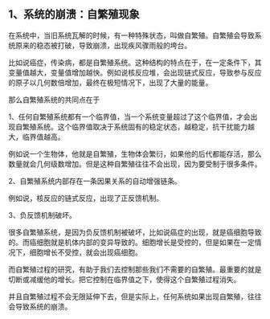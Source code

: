 <h2>1、系统的崩溃：自繁殖现象</h2><p data-pid="W5IMA6C5">在系统中，当旧系统瓦解的时候，有一种特殊状态，叫做自繁殖。自繁殖会导致系统原来的稳态被打破，导致崩溃，出现疾风骤雨般的垮台。</p><p data-pid="64TrE1FW">比如说癌症，传染病，都是自繁殖系统。这种结构的特点在于，在一定条件下，其变量值越大，变量值增加越快。例如说核反应堆，会出现链式反应，导致参与反应的原子以几何数倍增加，最终在极短情况下，出现了大量的能量。</p><p data-pid="_UXLbcl5">那么自繁殖系统的共同点在于</p><p data-pid="uAS2Dih5">1、任何自繁殖系统都有一个临界值，当一个系统变量超过了这个临界值，才会出现自繁殖系统。这个临界值取决于系统固有的稳定状态，越稳定，抗干扰能力越大，临界值越高。</p><p data-pid="G0O-DbYH">例如说一个生物体，他就是自繁殖，生物体会繁衍，如果他的后代都能存活，那么数量就会几何级数增加。但是这种自繁殖往往不会出现，因为要受制于很多条件。</p><p data-pid="c88PTgQw">2、自繁殖系统内部存在一条因果关系的自动增强链条。</p><p data-pid="jgnva9xk">例如说，核反应的链式反应，出现了正反馈机制。</p><p data-pid="KvJ-pYVc">3、负反馈机制破坏。</p><p data-pid="EVcxY8Pv">很多自繁殖系统，是因为负反馈机制被破坏，比如说癌症的出现，就是癌细胞导致的。而癌细胞就是机体内部的变异导致的。细胞增长是受控的，但是如果在一定情况下，细胞增长不受控，就会出现癌细胞。</p><p data-pid="FDN5q6HV">而自繁殖过程的研究，有助于我们去控制那些我们不需要的自繁殖。最重要的就是切断或减缓他的增长。把它控制在临界值之下，使得这个自繁殖过程消失。</p><p data-pid="I8eMMh3_">并且自繁殖过程不会无限延伸下去，但是实际上，任何系统如果出现自繁殖，往往会导致系统的崩溃。</p><p></p>